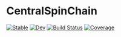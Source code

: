 # CentralSpinChain

[![Stable](https://img.shields.io/badge/docs-stable-blue.svg)](https://lovemy569.github.io/CentralSpinChain.jl/stable/)
[![Dev](https://img.shields.io/badge/docs-dev-blue.svg)](https://lovemy569.github.io/CentralSpinChain.jl/dev/)
[![Build Status](https://github.com/lovemy569/CentralSpinChain.jl/actions/workflows/CI.yml/badge.svg?branch=main)](https://github.com/lovemy569/CentralSpinChain.jl/actions/workflows/CI.yml?query=branch%3Amain)
[![Coverage](https://codecov.io/gh/lovemy569/CentralSpinChain.jl/branch/main/graph/badge.svg)](https://codecov.io/gh/lovemy569/CentralSpinChain.jl)
